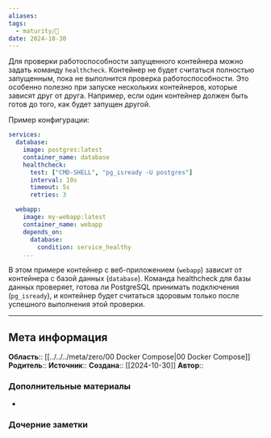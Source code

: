 ```yaml
---
aliases: 
tags:
  - maturity/🌱
date: 2024-10-30
---
```

Для проверки работоспособности запущенного контейнера можно задать команду `healthcheck`. Контейнер не будет считаться полностью запущенным, пока не выполнится проверка работоспособности. Это особенно полезно при запуске нескольких контейнеров, которые зависят друг от друга. Например, если один контейнер должен быть готов до того, как будет запущен другой.

Пример конфигурации:
```yaml
services:
  database:
    image: postgres:latest
    container_name: database
    healthcheck:
      test: ["CMD-SHELL", "pg_isready -U postgres"]
      interval: 10s
      timeout: 5s
      retries: 3

  webapp:
    image: my-webapp:latest
    container_name: webapp
    depends_on:
      database:
        condition: service_healthy
    ...
```

В этом примере контейнер с веб-приложением (`webapp`) зависит от контейнера с базой данных (`database`). Команда healthcheck для базы данных проверяет, готова ли PostgreSQL принимать подключения (`pg_isready`), и контейнер будет считаться здоровым только после успешного выполнения этой проверки.
***
## Мета информация
**Область**:: [[../../../meta/zero/00 Docker Compose|00 Docker Compose]]
**Родитель**:: 
**Источник**:: 
**Создана**:: [[2024-10-30]]
**Автор**:: 
### Дополнительные материалы
- 

### Дочерние заметки
<!-- QueryToSerialize: LIST FROM [[]] WHERE contains(Родитель, this.file.link) or contains(parents, this.file.link) -->

